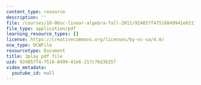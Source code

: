 ```yaml
---
content_type: resource
description: ''
file: /courses/18-06sc-linear-algebra-fall-2011/924857f47516849941e6217c76d3b357_J7DzL2_Na80.pdf
file_type: application/pdf
learning_resource_types: []
license: https://creativecommons.org/licenses/by-nc-sa/4.0/
ocw_type: OCWFile
resourcetype: Document
title: 3play pdf file
uid: 924857f4-7516-8499-41e6-217c76d3b357
video_metadata:
  youtube_id: null
---
```


